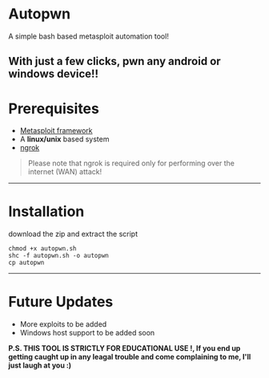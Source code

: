 # Autopwn
A simple bash based metasploit automation tool!

**With just a few clicks, pwn any android or windows device!!**
------
# Prerequisites
- [Metasploit framework](https://metasploit.help.rapid7.com/docs/installing-the-metasploit-framework)
- A **linux/unix** based system
- [ngrok](https://ngrok.com/) <br>
> Please note that ngrok is required only for performing over the internet (WAN) attack!
------
# Installation
download the zip and extract the script
```
chmod +x autopwn.sh
shc -f autopwn.sh -o autopwn
cp autopwn 
```
------
# Future Updates
- More exploits to be added
- Windows host support to be added soon

**P.S. THIS TOOL IS STRICTLY FOR EDUCATIONAL USE !, If you end up getting caught up in any leagal trouble and come complaining to me, I'll just laugh at you :)**
